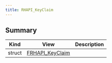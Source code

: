 ```yaml
---
title: RHAPI_KeyClaim
---
```


## Summary
| Kind | View | Description |
|------|------|-------------|
|struct|[FRHAPI_KeyClaim](/unreal-plugins/all/structfrhapi__keyclaim/#structFRHAPI__KeyClaim)||
